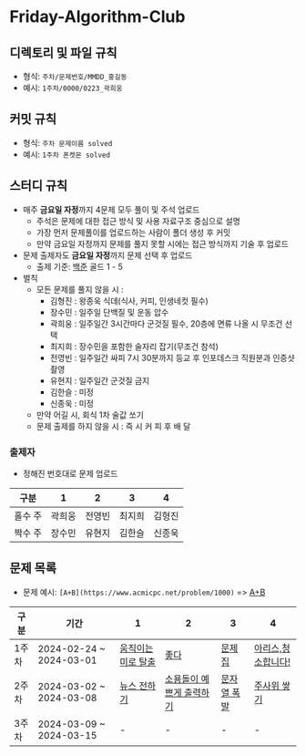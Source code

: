 # Friday-Algorithm-Club


## 디렉토리 및 파일 규칙 
- 형식: `주차/문제번호/MMDD_홍길동`
- 예시: `1주차/0000/0223_곽희웅`


## 커밋 규칙
- 형식: `주차 문제이름 solved`
- 예시: `1주차 폰켓몬 solved`


## 스터디 규칙
- 매주 **금요일 자정**까지 4문제 모두 풀이 및 주석 업로드
  - 주석은 문제에 대한 접근 방식 및 사용 자료구조 중심으로 설명
  - 가장 먼저 문제풀이를 업로드하는 사람이 폴더 생성 후 커밋
  - 만약 금요일 자정까지 문제를 풀지 못할 시에는 접근 방식까지 기술 후 업로드
- 문제 출제자도 **금요일 자정**까지 문제 선택 후 업로드
  - 출제 기준: [백준](https://www.acmicpc.net/) 골드 1 - 5
- 벌칙
  - 모든 문제를 풀지 않을 시 : 
    - 김형진 : 왕종욱 식데(식사, 커피, 인생네컷 필수)
    - 장수민 : 일주일 단백질 및 운동 압수
    - 곽희웅 : 일주일간 3시간마다 군것질 필수, 20층에 면류 나올 시 무조건 선택
    - 최지희 : 장수민을 포함한 술자리 잡기(무조건 참석)
    - 전영빈 : 일주일간 싸피 7시 30분까지 등교 후 인포데스크 직원분과 인증샷 촬영
    - 유현지 : 일주일간 군것질 금지
    - 김한슬 : 미정
    - 신종욱 : 미정
  - 만약 어길 시, 회식 1차 술값 쏘기
  - 문제 출제를 하지 않을 시 : 즉 시 커 피 후 배 달

### 출제자
- 정해진 번호대로 문제 업로드

|구분|1|2|3|4|
|----|-|-|-|-|
|홀수 주|곽희웅|전영빈|최지희|김형진|
|짝수 주|장수민|유현지|김한슬|신종욱|

## 문제 목록
- 문제 예시: `[A+B](https://www.acmicpc.net/problem/1000)` => [A+B](https://www.acmicpc.net/problem/1000)

|구분|기간|1|2|3|4|
|----|----|-|-|-|-|
|1주차|2024-02-24 ~ 2024-03-01|[움직이는 미로 탈출](https://www.acmicpc.net/problem/16954)|[좋다](https://www.acmicpc.net/problem/1253)|[문제집](https://www.acmicpc.net/problem/1766)|[아리스,청소합니다!](https://www.acmicpc.net/problem/31404)|
|2주차|2024-03-02 ~ 2024-03-08|[뉴스 전하기](https://www.acmicpc.net/problem/1135)|[소용돌이 예쁘게 출력하기](https://www.acmicpc.net/problem/1022)|[문자열 폭발](https://www.acmicpc.net/problem/9935)|[주사위 쌓기](https://www.acmicpc.net/problem/2116)|
|3주차|2024-03-09 ~ 2024-03-15|-|-|-|-|
